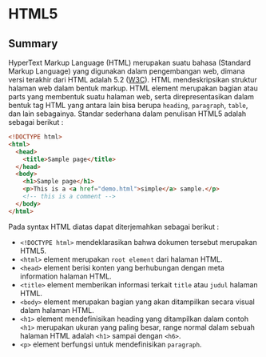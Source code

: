 # HTML5

## Summary
HyperText Markup Language (HTML) merupakan suatu bahasa (Standard Markup Language) yang digunakan dalam pengembangan web, dimana versi terakhir dari HTML adalah 5.2 ([W3C](https://www.w3.org/)). HTML mendeskripsikan struktur halaman web dalam bentuk markup. HTML element merupakan bagian atau parts yang membentuk suatu halaman web, serta direpresentasikan dalam bentuk tag HTML yang antara lain bisa berupa `heading`, `paragraph`, `table`, dan lain sebagainya. Standar sederhana dalam penulisan HTML5 adalah sebagai berikut :

```html
<!DOCTYPE html>
<html>
  <head>
    <title>Sample page</title>
  </head>
  <body>
    <h1>Sample page</h1>
    <p>This is a <a href="demo.html">simple</a> sample.</p>
    <!-- this is a comment -->
  </body>
</html>
```

Pada syntax HTML diatas dapat diterjemahkan sebagai berikut :
- `<!DOCTYPE html>` mendeklarasikan bahwa dokumen tersebut merupakan HTML5.
- `<html>` element merupakan `root element` dari halaman HTML.
- `<head>` element berisi konten yang berhubungan dengan meta information halaman HTML.
- `<title>` element memberikan informasi terkait `title` atau `judul` halaman HTML.
- `<body>` element merupakan bagian yang akan ditampilkan secara visual dalam halaman HTML.
- `<h1>` element mendefinisikan heading yang ditampilkan dalam contoh `<h1>` merupakan ukuran yang paling besar, range normal dalam sebuah halaman HTML adalah `<h1>` sampai dengan `<h6>`.
- `<p>` element berfungsi untuk mendefinisikan `paragraph`.
